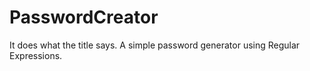 # PasswordCreator
It does what the title says. A simple password generator using Regular Expressions.
